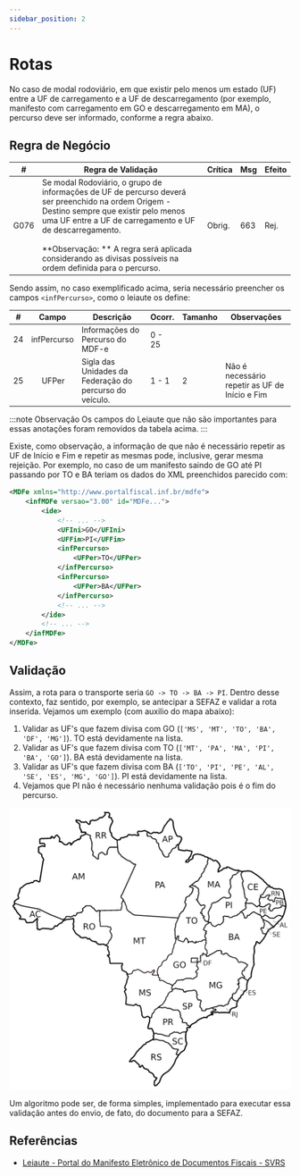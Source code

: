 ```yaml
---
sidebar_position: 2
---
```


# Rotas

No caso de modal rodoviário, em que existir pelo menos um estado (UF) entre a UF de carregamento e a UF de descarregamento (por exemplo, manifesto com carregamento em GO e descarregamento em MA), o percurso deve ser informado, conforme a regra abaixo.

## Regra de Negócio

| #    | Regra de Validação                                                                                                                                                                                                                                                                                                            | Crítica | Msg | Efeito |
| ---- | ----------------------------------------------------------------------------------------------------------------------------------------------------------------------------------------------------------------------------------------------------------------------------------------------------------------------------- | ------- | --- | ------ |
| G076 | Se modal Rodoviário, o grupo de informações de UF de percurso deverá ser preenchido na ordem Origem - Destino sempre que existir pelo menos uma UF entre a UF de carregamento e UF de descarregamento. <br/><br/> **Observação: ** A regra será aplicada considerando as divisas possíveis na ordem definida para o percurso. | Obrig.  | 663 | Rej.   |

Sendo assim, no caso exemplificado acima, seria necessário preencher os campos `<infPercurso>`, como o leiaute os define:

| #   | Campo                               | Descrição                                               | Ocorr. | Tamanho | Observações                                    |
| --- | ----------------------------------- | ------------------------------------------------------- | ------ | ------- | ---------------------------------------------- |
| 24  | infPercurso                         | Informações do Percurso do MDF-e                        | 0 - 25 |         |                                                |
| 25  | &nbsp;&nbsp;&nbsp;&nbsp;&nbsp;UFPer | Sigla das Unidades da Federação do percurso do veículo. | 1 - 1  | 2       | Não é necessário repetir as UF de Início e Fim |

:::note Observação
Os campos do Leiaute que não são importantes para essas anotações foram removidos da tabela acima.
:::

Existe, como observação, a informação de que não é necessário repetir as UF de Início e Fim e repetir as mesmas pode, inclusive, gerar mesma rejeição. Por exemplo, no caso de um manifesto saindo de GO até PI passando por TO e BA teriam os dados do XML preenchidos parecido com:

```xml
<MDFe xmlns="http://www.portalfiscal.inf.br/mdfe">
    <infMDFe versao="3.00" id="MDFe...">
        <ide>
            <!-- ... -->
            <UFIni>GO</UFIni>
            <UFFim>PI</UFFim>
            <infPercurso>
                <UFPer>TO</UFPer>
            </infPercurso>
            <infPercurso>
                <UFPer>BA</UFPer>
            </infPercurso>
            <!-- ... -->
        </ide>
        <!-- ... -->
    </infMDFe>
</MDFe>
```

## Validação

Assim, a rota para o transporte seria `GO -> TO -> BA -> PI`. Dentro desse contexto, faz sentido, por exemplo, se antecipar a SEFAZ e validar a rota inserida. Vejamos um exemplo (com auxilio do mapa abaixo):

1. Validar as UF's que fazem divisa com GO (`['MS', 'MT', 'TO', 'BA', 'DF', 'MG']`). TO está devidamente na lista.
2. Validar as UF's que fazem divisa com TO (`['MT', 'PA', 'MA', 'PI', 'BA', 'GO']`). BA está devidamente na lista.
3. Validar as UF's que fazem divisa com BA (`['TO', 'PI', 'PE', 'AL', 'SE', 'ES', 'MG', 'GO']`). PI está devidamente na lista.
4. Vejamos que PI não é necessário nenhuma validação pois é o fim do percurso.

![mapa do Brasil com as UF's](./images/brasil.jpg)

Um algoritmo pode ser, de forma simples, implementado para executar essa validação antes do envio, de fato, do documento para a SEFAZ.

## Referências

- [Leiaute - Portal do Manifesto Eletrônico de Documentos Fiscais - SVRS](https://dfe-portal.svrs.rs.gov.br/Mdfe/Documentos#)
